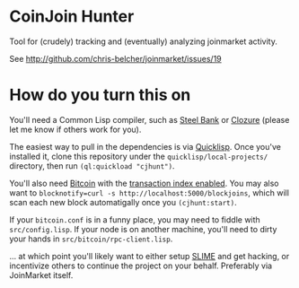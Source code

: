 # CoinJoin Hunter #

Tool for (crudely) tracking and (eventually) analyzing joinmarket activity.

See http://github.com/chris-belcher/joinmarket/issues/19

# How do you turn this on #

You'll need a Common Lisp compiler, such as [Steel Bank](http://sbcl.org) or
[Clozure](http://ccl.clozure.com/) (please let me know if others work for you).

The easiest way to pull in the dependencies is via
[Quicklisp](https://www.quicklisp.org/beta/). Once you've installed it, clone
this repository under the ```quicklisp/local-projects/``` directory, then run
```(ql:quickload "cjhunt")```.

You'll also need [Bitcoin](https://github.com/bitcoin/bitcoin) with the
[transaction index enabled](http://bitcoin.stackexchange.com/a/11876/21107). You
may also want to ```blocknotify=curl -s http://localhost:5000/blockjoins```,
which will scan each new block automatigally once you ```(cjhunt:start)```.

If your ```bitcoin.conf``` is in a funny place, you may need to fiddle with
```src/config.lisp```. If your node is on another machine, you'll need to dirty
your hands in ```src/bitcoin/rpc-client.lisp```.

... at which point you'll likely want to either setup
[SLIME](https://common-lisp.net/project/slime/) and get hacking, or incentivize
others to continue the project on your behalf. Preferably via JoinMarket itself.
